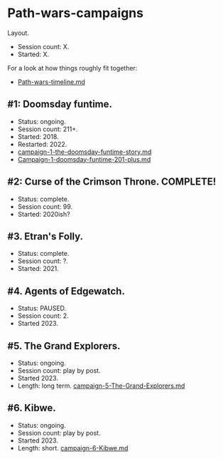 # Path-wars-campaigns

Layout.
- Session count: X.
- Started: X.

For a look at how things roughly fit together:
- [Path-wars-timeline.md](Path-wars-timeline.md)

## #1: Doomsday funtime.
- Status: ongoing.
- Session count: 211+.
- Started: 2018. 
- Restarted: 2022.
- [campaign-1-the-doomsday-funtime-story.md](Campaign-1-doomsday-funtime-128-to-200.md)
- [Campaign-1-doomsday-funtime-201-plus.md](Campaign-1-doomsday-funtime-201-plus.md)

## #2: Curse of the Crimson Throne. COMPLETE!
- Status: complete.
- Session count: 99.
- Started: 2020ish?

## #3. Etran's Folly.
- Status: complete.
- Session count: ?.
- Started: 2021.

## #4. Agents of Edgewatch.
- Status: PAUSED.
- Session count: 2.
- Started 2023.

## #5. The Grand Explorers.
- Status: ongoing.
- Session count: play by post.
- Started 2023.
- Length: long term.
[campaign-5-The-Grand-Explorers.md](Campaign-5-the-grand-explorers.md)

## #6. Kibwe.
- Status: ongoing.
- Session count: play by post.
- Started 2023.
- Length: short.
[campaign-6-Kibwe.md](Campaign-6-kibwe.md)
